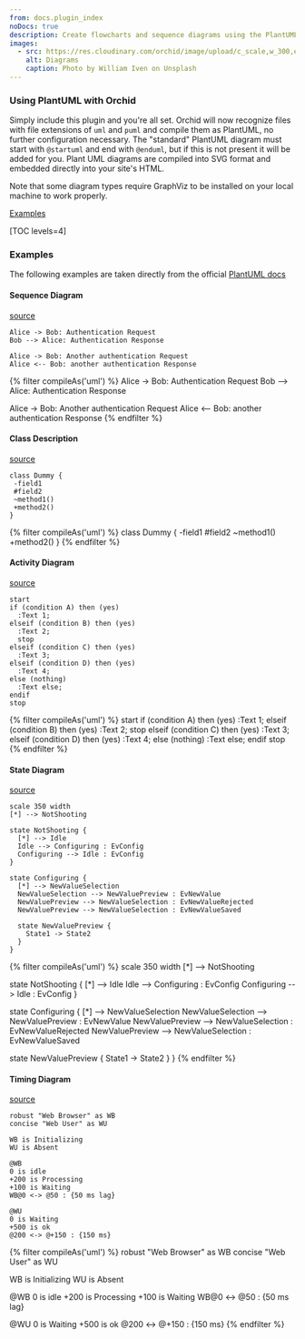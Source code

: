 ```yaml
---
from: docs.plugin_index
noDocs: true
description: Create flowcharts and sequence diagrams using the PlantUML markup language.
images:
  - src: https://res.cloudinary.com/orchid/image/upload/c_scale,w_300,e_blur:150/v1524974867/plugins/diagrams.jpg
    alt: Diagrams
    caption: Photo by William Iven on Unsplash
---
```


### Using PlantUML with Orchid

Simply include this plugin and you're all set. Orchid will now recognize files with file extensions of `uml` and `puml`
and compile them as PlantUML, no further configuration necessary. The "standard" PlantUML diagram must start with 
`@startuml` and end with `@enduml`, but if this is not present it will be added for you. Plant UML diagrams are compiled
into SVG format and embedded directly into your site's HTML.

Note that some diagram types require GraphViz to be installed on your local machine to work properly.

[Examples](#examples)

[TOC levels=4]

### Examples

The following examples are taken directly from the official [PlantUML docs](http://plantuml.com/)

#### Sequence Diagram

[source](http://plantuml.com/sequence-diagram)

```text
Alice -> Bob: Authentication Request
Bob --> Alice: Authentication Response

Alice -> Bob: Another authentication Request
Alice <-- Bob: another authentication Response
```

{% filter compileAs('uml') %}
Alice -> Bob: Authentication Request
Bob --> Alice: Authentication Response

Alice -> Bob: Another authentication Request
Alice <-- Bob: another authentication Response
{% endfilter %}

#### Class Description

[source](http://plantuml.com/class-diagram)

```text
class Dummy {
 -field1
 #field2
 ~method1()
 +method2()
}
```

{% filter compileAs('uml') %}
class Dummy {
 -field1
 #field2
 ~method1()
 +method2()
}
{% endfilter %}

#### Activity Diagram

[source](http://plantuml.com/activity-diagram-beta)

```text
start
if (condition A) then (yes)
  :Text 1;
elseif (condition B) then (yes)
  :Text 2;
  stop
elseif (condition C) then (yes)
  :Text 3;
elseif (condition D) then (yes)
  :Text 4;
else (nothing)
  :Text else;
endif
stop
```

{% filter compileAs('uml') %}
start
if (condition A) then (yes)
  :Text 1;
elseif (condition B) then (yes)
  :Text 2;
  stop
elseif (condition C) then (yes)
  :Text 3;
elseif (condition D) then (yes)
  :Text 4;
else (nothing)
  :Text else;
endif
stop
{% endfilter %}

#### State Diagram

[source](http://plantuml.com/state-diagram)

```text
scale 350 width
[*] --> NotShooting

state NotShooting {
  [*] --> Idle
  Idle --> Configuring : EvConfig
  Configuring --> Idle : EvConfig
}

state Configuring {
  [*] --> NewValueSelection
  NewValueSelection --> NewValuePreview : EvNewValue
  NewValuePreview --> NewValueSelection : EvNewValueRejected
  NewValuePreview --> NewValueSelection : EvNewValueSaved
  
  state NewValuePreview {
    State1 -> State2
  }  
}
```

{% filter compileAs('uml') %}
scale 350 width
[*] --> NotShooting

state NotShooting {
  [*] --> Idle
  Idle --> Configuring : EvConfig
  Configuring --> Idle : EvConfig
}

state Configuring {
  [*] --> NewValueSelection
  NewValueSelection --> NewValuePreview : EvNewValue
  NewValuePreview --> NewValueSelection : EvNewValueRejected
  NewValuePreview --> NewValueSelection : EvNewValueSaved

  state NewValuePreview {
    State1 -> State2
  } 
}
{% endfilter %}

#### Timing Diagram

[source](http://plantuml.com/timing-diagram)

```text
robust "Web Browser" as WB
concise "Web User" as WU

WB is Initializing
WU is Absent

@WB
0 is idle
+200 is Processing
+100 is Waiting
WB@0 <-> @50 : {50 ms lag}

@WU
0 is Waiting
+500 is ok
@200 <-> @+150 : {150 ms}
```

{% filter compileAs('uml') %}
robust "Web Browser" as WB
concise "Web User" as WU

WB is Initializing
WU is Absent

@WB
0 is idle
+200 is Processing
+100 is Waiting
WB@0 <-> @50 : {50 ms lag}

@WU
0 is Waiting
+500 is ok
@200 <-> @+150 : {150 ms}
{% endfilter %}
